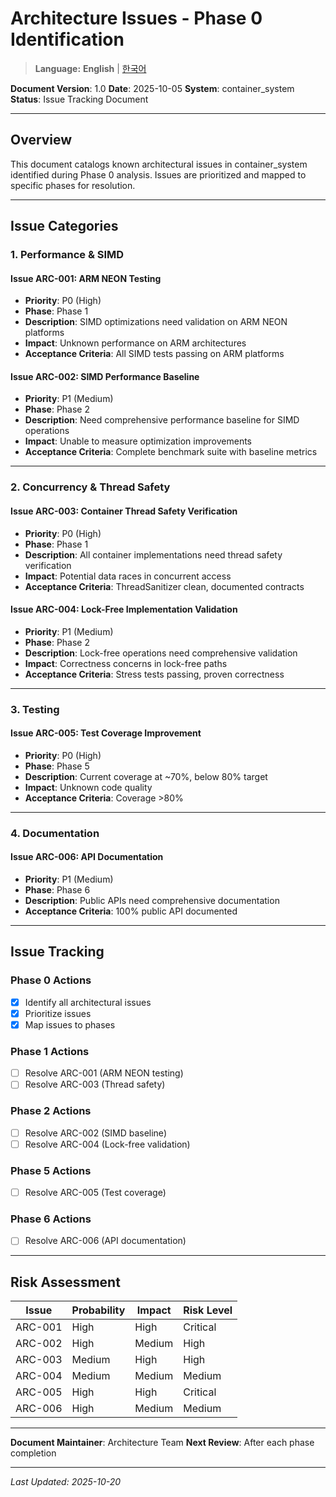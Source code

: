 # Architecture Issues - Phase 0 Identification

> **Language:** **English** | [한국어](ARCHITECTURE_ISSUES_KO.md)

**Document Version**: 1.0
**Date**: 2025-10-05
**System**: container_system
**Status**: Issue Tracking Document

---

## Overview

This document catalogs known architectural issues in container_system identified during Phase 0 analysis. Issues are prioritized and mapped to specific phases for resolution.

---

## Issue Categories

### 1. Performance & SIMD

#### Issue ARC-001: ARM NEON Testing
- **Priority**: P0 (High)
- **Phase**: Phase 1
- **Description**: SIMD optimizations need validation on ARM NEON platforms
- **Impact**: Unknown performance on ARM architectures
- **Acceptance Criteria**: All SIMD tests passing on ARM platforms

#### Issue ARC-002: SIMD Performance Baseline
- **Priority**: P1 (Medium)
- **Phase**: Phase 2
- **Description**: Need comprehensive performance baseline for SIMD operations
- **Impact**: Unable to measure optimization improvements
- **Acceptance Criteria**: Complete benchmark suite with baseline metrics

---

### 2. Concurrency & Thread Safety

#### Issue ARC-003: Container Thread Safety Verification
- **Priority**: P0 (High)
- **Phase**: Phase 1
- **Description**: All container implementations need thread safety verification
- **Impact**: Potential data races in concurrent access
- **Acceptance Criteria**: ThreadSanitizer clean, documented contracts

#### Issue ARC-004: Lock-Free Implementation Validation
- **Priority**: P1 (Medium)
- **Phase**: Phase 2
- **Description**: Lock-free operations need comprehensive validation
- **Impact**: Correctness concerns in lock-free paths
- **Acceptance Criteria**: Stress tests passing, proven correctness

---

### 3. Testing

#### Issue ARC-005: Test Coverage Improvement
- **Priority**: P0 (High)
- **Phase**: Phase 5
- **Description**: Current coverage at ~70%, below 80% target
- **Impact**: Unknown code quality
- **Acceptance Criteria**: Coverage >80%

---

### 4. Documentation

#### Issue ARC-006: API Documentation
- **Priority**: P1 (Medium)
- **Phase**: Phase 6
- **Description**: Public APIs need comprehensive documentation
- **Acceptance Criteria**: 100% public API documented

---

## Issue Tracking

### Phase 0 Actions
- [x] Identify all architectural issues
- [x] Prioritize issues
- [x] Map issues to phases

### Phase 1 Actions
- [ ] Resolve ARC-001 (ARM NEON testing)
- [ ] Resolve ARC-003 (Thread safety)

### Phase 2 Actions
- [ ] Resolve ARC-002 (SIMD baseline)
- [ ] Resolve ARC-004 (Lock-free validation)

### Phase 5 Actions
- [ ] Resolve ARC-005 (Test coverage)

### Phase 6 Actions
- [ ] Resolve ARC-006 (API documentation)

---

## Risk Assessment

| Issue | Probability | Impact | Risk Level |
|-------|------------|--------|------------|
| ARC-001 | High | High | Critical |
| ARC-002 | High | Medium | High |
| ARC-003 | Medium | High | High |
| ARC-004 | Medium | Medium | Medium |
| ARC-005 | High | High | Critical |
| ARC-006 | High | Medium | Medium |

---

**Document Maintainer**: Architecture Team
**Next Review**: After each phase completion

---

*Last Updated: 2025-10-20*
